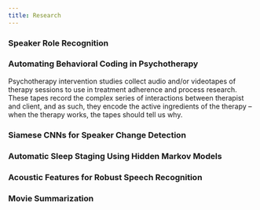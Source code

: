 ```yaml
---
title: Research
---
```


### Speaker Role Recognition

### Automating Behavioral Coding in Psychotherapy
Psychotherapy intervention studies collect audio and/or videotapes of therapy sessions to use in treatment adherence and process research. These tapes record the complex series of interactions between therapist and client, and as such, they encode the active ingredients of the therapy – when the therapy works, the tapes should tell us why.

### Siamese CNNs for Speaker Change Detection

### Automatic Sleep Staging Using Hidden Markov Models

### Acoustic Features for Robust Speech Recognition

### Movie Summarization
